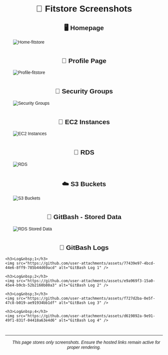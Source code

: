 <!DOCTYPE html>
<html lang="en">
<head>
  <meta charset="UTF-8" />
  <title>Fitstore Screenshots</title>
  <style>
    body {
      font-family: Arial, sans-serif;
      margin: 0 10px;
    }
    h1,
    h2,
    h3 {
      text-align: center;
    }
    img {
      max-width: 90%;
      height: auto;
      margin: 10px 0;
      display: block;
      margin-left: auto;
      margin-right: auto;
    }
    section {
      margin-bottom: 40px;
    }
  </style>
</head>
<body>
  <h1>📸 Fitstore Screenshots</h1>

  <section>
    <h2>🖥️ Homepage</h2>
    <img src="https://github.com/user-attachments/assets/eb6fd263-8690-4403-a8d3-46b751f8d753" alt="Home-fitstore" />
  </section>

  <section>
    <h2>👤 Profile Page</h2>
    <img src="https://github.com/user-attachments/assets/beff7ee1-3f9e-4304-9473-e398c7ba4f5e" alt="Profile-fitstore" />
  </section>

  <section>
    <h2>🔐 Security Groups</h2>
    <img src="https://github.com/user-attachments/assets/302ad40c-3a06-43fb-88d5-640361e45c15" alt="Security Groups" />
  </section>

  <section>
    <h2>🐳 EC2 Instances</h2>
    <img src="https://github.com/user-attachments/assets/19099d5c-489b-4d1b-8dea-c2c8410786e6" alt="EC2 Instances" />
  </section>

  <section>
    <h2>💾 RDS</h2>
    <img src="https://github.com/user-attachments/assets/d0e827f5-381f-4862-95e0-849af85339f1" alt="RDS" />
  </section>

  <section>
    <h2>☁️ S3 Buckets</h2>
    <img src="https://github.com/user-attachments/assets/933ad3f1-35ff-46f5-b651-d165dc213fcd" alt="S3 Buckets" />
  </section>

  <section>
    <h2>📂 GitBash - Stored Data</h2>
    <img src="https://github.com/user-attachments/assets/db03631d-c927-4296-b150-ceae8c167735" alt="RDS Stored Data" />
  </section>

  <section>
    <h2>📂 GitBash Logs</h2>

    <h3>Log&nbsp;1</h3>
    <img src="https://github.com/user-attachments/assets/77439e97-4bcd-44e6-8ff9-785b44d69acd" alt="GitBash Log 1" />

    <h3>Log&nbsp;2</h3>
    <img src="https://github.com/user-attachments/assets/e9a969f3-15a0-45e4-b9cb-52b2160b80a3" alt="GitBash Log 2" />

    <h3>Log&nbsp;3</h3>
    <img src="https://github.com/user-attachments/assets/f727d2ba-0e5f-47c8-b019-ae91934bb1df" alt="GitBash Log 3" />

    <h3>Log&nbsp;4</h3>
    <img src="https://github.com/user-attachments/assets/d619892a-9e91-49f1-831f-04418a63e4d6" alt="GitBash Log 4" />
  </section>

  <hr />
  <p style="text-align: center; font-style: italic;">📁 This page stores only screenshots. Ensure the hosted links remain active for proper rendering.</p>
</body>
</html>
